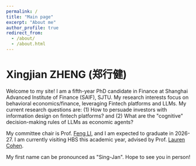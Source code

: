 ```yaml
---
permalink: /
title: "Main page"
excerpt: "About me"
author_profile: true
redirect_from: 
  - /about/
  - /about.html
---
```


Xingjian ZHENG (郑行健)
======

Welcome to my site! I am a fifth-year PhD candidate in Finance at Shanghai Advanced Institute of Finance (SAIF), SJTU. My research interests focus on behavioral economics/finance, leveraging Fintech platforms and LLMs. My current research questions are: (1) How to persuade investors with information design on fintech platforms? and (2) What are the "cognitive" decision-making rules of LLMs as economic agents? 

My committee chair is Prof. [Feng LI](https://en.saif.sjtu.edu.cn/faculty-research/li-feng), and I am expected to graduate in 2026-27. I am currently visiting HBS this academic year, advised by Prof. [Lauren Cohen](https://www.hbs.edu/faculty/Pages/profile.aspx?facId=340063). 

My first name can be pronounced as "Sing-Jan". Hope to see you in person! 

